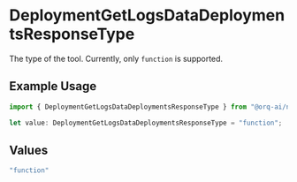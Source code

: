# DeploymentGetLogsDataDeploymentsResponseType

The type of the tool. Currently, only `function` is supported.

## Example Usage

```typescript
import { DeploymentGetLogsDataDeploymentsResponseType } from "@orq-ai/node/models/operations";

let value: DeploymentGetLogsDataDeploymentsResponseType = "function";
```

## Values

```typescript
"function"
```